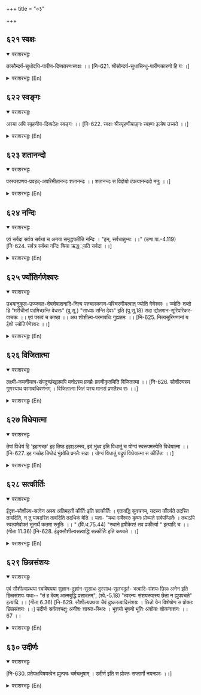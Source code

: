 +++
title = "०३"

+++

## ६२१  स्वक्षः
<details open><summary>पराशरभट्टः</summary>

तत्सौन्दर्य-सुधोदधि-पारीण-दिव्यतरणःस्वक्षः ।। [नि-621. श्रीसौन्दर्य-सुधासिन्धु-पारीणकारणो हि यः ।]
</details>

<details><summary>पराशरभट्टः (En)</summary>

The beutiful eyed. He is possessed of celestial organs like eyes which are thoroughly proficient in the art of the enjoyment of the nectarine ocean of Her beauty.
</details>

## ६२२  स्वङ्गः
<details open><summary>पराशरभट्टः</summary>

अस्या अपि स्पृहणीय-दिव्यदेहः स्वङ्गः ।। [नि-622. स्वक्षः श्रीस्पृहणीयाङ्गः स्वह्गः इत्येष उच्यते ।।]
</details>

<details><summary>पराशरभट्टः (En)</summary>

The lovely-bodied. He has a celestial body which is fascinating even to लक्ष्मी .
</details>

## ६२३  शतानन्दो
<details open><summary>पराशरभट्टः</summary>

परस्परप्रणय-प्रवहद्-अपरिमीतानन्दः शतानन्दः ।। शतानन्दः स विज्ञेयो दंपत्यानन्ददो मनुः ।।]
</details>

<details><summary>पराशरभट्टः (En)</summary>

He with a Bliss that is hundred fold. He has boundless Bliss which is ever flowng on account of their mutual love. He has boundless Bliss which is ever flowing on account of their mutual love.
</details>

## ६२४  नन्दिः
<details open><summary>पराशरभट्टः</summary>

एवं सर्वदा सर्वत्र सर्वथा च अनया समृद्ध्यतीति नन्दिः । "इन्, सर्वधातुभ्यः ।।" (उणा.पा.-4.119) [नि-624. सर्वत्र सर्वथा नन्दिः श्रिया ऋद्ध््यति सर्वदा ।।]
</details>

<details><summary>पराशरभट्टः (En)</summary>

He who is delighted. He is Nandi since He is delighted by being ever prosperous by virtue of His being with Her at all times, at all places and in all ways). "The affix 'in' is added to all verbs." (Nand+in=Nandi).
</details>

## ६२५  र्ज्योतिर्गणेश्वरः
<details open><summary>पराशरभट्टः</summary>

उभयानुकूल-उज्जवल-शेषशेषाशनादि-नित्य परुचारकगण-परिचरणीयत्वात् ज्योति गैणेश्वरः । ज्योतिः शब्दो हि "मरीचीनां पदमिच्छन्ति वेधसः" (पु.सू.) "साध्याः सन्ति देवाः" इति (पु.सू.18) सदा द्योतमान-सूरिपरिकर-वाचकः ।। एवं परत्वं च काष्ठा ।। अथ शोशील्य-परमावधिः गुह्यतमः ।। [नि-625. नित्यसूरिगणानां य ईशो ज्योतिर्गणेश्वरः ।।]
</details>

<details><summary>पराशरभट्टः (En)</summary>

The Lord of the hosts of lustrous deities. He is Jyothir-गणेश्वर because He is being served always by hosts of eternal servitors like शेष and शेषासन who are agreeable to both of them and who are themselves lustrous. Here the word 'ज्योतिः ' signifies the retinue of नित्य सूरी-s who are ever-effulgent by nature. Vide : "Wise men desire to attain the world of the radiant souls." "Where the ancient साध्य देवा reside." शेष आदिशेष ; शेषासन विश्वक्सेन , the Lord's Commander-in-chief, 'who takes in only that which remains after having been offered to the Lord first. These are all known as नित्य सूरी . Thus far the supreme nature of भगवान् to its highest extent has been portrayed. Now we proceed to delineate the quality of amiability of भगवान् to its farthest limit. This in fact is considered a topic of greatest secrecy.
</details>

## ६२६  विजितात्मा
<details open><summary>पराशरभट्टः</summary>

लक्ष्मी-कमनीयत्व-संपदुच्छंखृलमपि मनोऽस्य प्रणम्रैः प्रवणीकृतमिति विजितात्मा ।। [नि-626. सौशील्यस्य गुणस्याथ परमावधिवर्णनम् । विजितात्मा जितं यस्य मानसं प्रणतैश्च सः ।।]
</details>

<details><summary>पराशरभट्टः (En)</summary>

He whose mind has been conquered. भगवान् has a mind which is self-willed and delectable that is fascinating even to लक्षमी . But He is easily won over and becomes favourably disposed towards those who bow before Him. So He is विजितात्मा possessed of a mind that has been conquered by His devotees.
</details>

## ६२७  विधेयात्मा
<details open><summary>पराशरभट्टः</summary>

तेषां विधेयं हि 'इहागच्छ' इह तिष्ठ इहाऽऽस्स्व, इदं भुंक्ष्व इति विधातुं च योग्यं स्वरूपमस्येति विधेयात्मा ।। [नि-627. इह गच्छेह तिष्ठेदं भुंक्ष्वेति प्रमतैः सदा । योग्यं विधातुं यद्रूपं विधेयात्मा स कीर्तितः ।।]
</details>

<details><summary>पराशरभट्टः (En)</summary>

He who is of submissive nature. It is His essential nature to be at the disposal of His devotees to such an extent that He can easily be commanded by them to do whatever they want "Come hither; stand here; sit here; eat this." Therefore He is विधेयात्मा .
</details>

## ६२८  सत्कीर्तिः
<details open><summary>पराशरभट्टः</summary>

ईदृश-सौशील्य-सत्वेन अस्य अतिमहती कीर्तिः इति सत्कीर्तिः । एतावद्धि सुवचनम्, यदस्य कीर्त्यते तदस्ति तावदिति, न तु यावदस्ति तावदिति तदधिकं वेति । यता- "यथा सर्वेश्वरः कृष्णः प्रोच्यते सर्वपण्डितैः । तथाऽपि स्वल्पमेवोक्तं भूतार्थे कतमा स्तुतिः ।। " (विं.ध.75.44) "स्थाने हृषीकेश! तव प्रकीर्त्या " इत्यादि च ।। (गीता 11.36) [नि-628. ईदृक्सौशील्यसत्वाद्धि सत्कीर्तिः इति कथ्यते ।।]
</details>

<details><summary>पराशरभट्टः (En)</summary>

He of true renown. He is Sath कीर्ति , because He has a great and pure reputation for being so amiable and affable by nature. It would be quite correct to make a statement as follows with reference to His nature. 'Whatever is said of भगवान् in His praise does exist in Him. But it does not mean that all that exists in Him is only that much and not more; or more has been said than what actually exists in Him.' Vide : "कृष्ण is described by all wise men as the Supreme Lord of all lords in the world. But what they have said is only a small part of His greatness. How can it be called as praise or hyperbole when one states what actually exists in Him?". "O हृषीकेश ! (The Lord of all इन्द्रिय-s, श्री कृष्ण !) It is quite appropriate that the world is delighted by Thy fame, and becomes drawn towards Thee".
</details>

## ६२९  छिन्नसंशयः
<details open><summary>पराशरभट्टः</summary>

एवं सौशील्यप्रथया स्वविषयया सुज्ञान-दुर्ज्ञान-सुसाध-दुस्साध-सुलभदुर्ल- भत्वादि-संशयः छिन्नः अनेन इति छिन्नसंशयः यथा-- "तं ह देवम् आत्मबुद्धि प्रसादतम्", (श्वे.-5.18) "त्वदन्यः संशयस्यास्य छेता न ह्युपपचते" इत्यादि ।। (गीता 6.36) [नि-629. सौशील्यप्रथया चैवं दुष्करत्वादिसंशयः । छिन्नो येन विशेषोण स प्रोक्तः छिन्नसंशयः ।।] उदीर्णः सर्वतश्चक्षुः अनीशः शाश्रत-स्थिरः । भूशयो भूषणो भूतिः अशोकः शोकनाशनः ।। 67 ।।
</details>

<details><summary>पराशरभट्टः (En)</summary>

The Dispeller of all doubts; As He has the great reputation of being endowed with qualities like amiability and affability, all doubts about Him stand dispelleddoubts, if He can be easily known or is difficult to be known, if He can be easily pleased or is difficult to be pleased, and if He is easily accessible or difficult to approach. Thus He is Chinna samsaya. "(Worship) Him who bestows clearness to the mind of the soul." "There is no one else who can clear this doubt (from my mind)' (says Arjuna to कृष्ण .)
</details>

## ६३०  उदीर्णः
<details open><summary>पराशरभट्टः</summary>

[नि-630. प्रतेयक्षविषयत्वेन ह्युत्पन्नः चर्मचक्षुषाम् । उदीर्ण इति स प्रोक्तः सप्तार्णो नयनप्रदः ।।]
</details>

<details><summary>पराशरभट्टः (En)</summary>

He who is clearly manifest. How (does He clear the doubts)? He has a pleasing and splendid form which is the object of direct perception to the eyes of persons. So He is उदीर्णः
</details>
